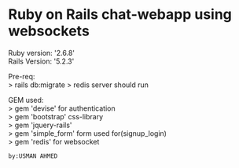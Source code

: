 # Ruby on Rails chat-webapp using websockets

Ruby version: '2.6.8'<br/>
Rails Version: '5.2.3'<br/>


Pre-req:<br/>
	> rails db:migrate
	> redis server should run<br/>

GEM used:<br/>
	> gem 'devise' for authentication<br/>
	> gem 'bootstrap' css-library<br/>
	> gem 'jquery-rails' <br/>
	> gem 'simple_form' form used for(signup_login)<br/>
	> gem 'redis' for websocket<br/>
	
	
	by:USMAN AHMED
	
	
